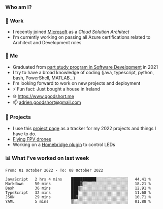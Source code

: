 ### Who am I?

<!--
**goodshort/goodshort** is a ✨ _special_ ✨ repository because its `README.md` (this file) appears on your GitHub profile.
-->
### 💼 Work
- I recently joined [Microsoft](https://www.microsoft.com/) as a _Cloud Solution Architect_
- I’m currently working on passing all Azure certifications related to Architect and Development roles

### 🌱 Me
- Graduated from [part study program in Software Development](https://www.goodshort.me/who-am-i/studies#higher-diploma-in-software-development) in 2021
- I try to have a broad knowledge of coding (java, typescript, python, bash, PowerShell, MATLAB...)
- I'm looking forward to work on new projects and deployment
- ⚡ Fun fact: Just bought a house in Ireland
- 🌐 https://www.goodshort.me
- 📫 adrien.goodshort@gmail.com

### 🚧 Projects

- I use this [project page](https://github.com/users/goodshort/projects/2) as a tracker for my 2022 projects and things I have to do.
- [Flying FPV drones](https://www.youtube.com/watch?v=PdOF5c4RF18&list=PLhU-As_kQhM6L6iwidza6sSdfxEybA7VZ)
- Working on a [Homebridge plugin](https://github.com/goodshort/homebridge-wled-preset) to control LEDs

### 📊 What I've worked on last week

<!--START_SECTION:waka-->

```text
From: 01 October 2022 - To: 08 October 2022

JavaScript   2 hrs 4 mins    ███████████░░░░░░░░░░░░░░   44.41 %
Markdown     50 mins         ████▓░░░░░░░░░░░░░░░░░░░░   18.21 %
Bash         36 mins         ███▒░░░░░░░░░░░░░░░░░░░░░   12.91 %
TypeScript   32 mins         ███░░░░░░░░░░░░░░░░░░░░░░   11.68 %
JSON         29 mins         ██▓░░░░░░░░░░░░░░░░░░░░░░   10.71 %
YAML         5 mins          ▒░░░░░░░░░░░░░░░░░░░░░░░░   01.88 %
```

<!--END_SECTION:waka-->
